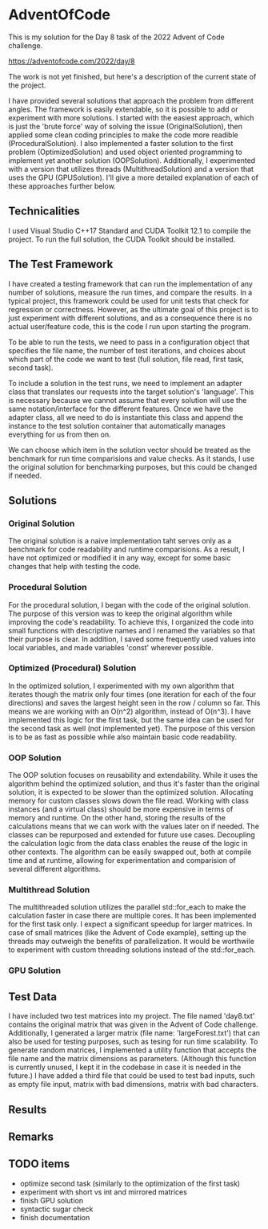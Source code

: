 # AdventOfCode

This is my solution for the Day 8 task of the 2022 Advent of Code challenge.

https://adventofcode.com/2022/day/8

The work is not yet finished, but here's a description of the current state of the project.

I have provided several solutions that approach the problem from different angles. The framework is easily extendable, so it is possible to add or experiment with more solutions. I started with the easiest approach, which is just the 'brute force' way of solving the issue (OriginalSolution), then applied some clean coding principles to make the code more readible (ProceduralSolution). I also implemented a faster solution to the first problem (OptimizedSolution) and used object oriented programming to implement yet another solution (OOPSolution). Additionally, I experimented with a version that utilizes threads (MultithreadSolution) and a version that uses the GPU (GPUSolution). I'll give a more detailed explanation of each of these approaches further below.

## Technicalities
I used Visual Studio C++17 Standard and CUDA Toolkit 12.1 to compile the project. To run the full solution, the CUDA Toolkit should be installed.

## The Test Framework

I have created a testing framework that can run the implementation of any number of solutions, measure the run times, and compare the results. In a typical project, this framework could be used for unit tests that check for regression or correctness. However, as the ultimate goal of this project is to just experiment with different solutions, and as a consequence there is no actual user/feature code, this is the code I run upon starting the program.

To be able to run the tests, we need to pass in a configuration object that specifies the file name, the number of test iterations, and choices about which part of the code we want to test (full solution, file read, first task, second task).

To include a solution in the test runs, we need to implement an adapter class that translates our requests into the target solution's 'language'. This is necessary because we cannot assume that every solution will use the same notation/interface for the different features. Once we have the adapter class, all we need to do is instantiate this class and append the instance to the test solution container that automatically manages everything for us from then on.

We can choose which item in the solution vector should be treated as the benchmark for run time comparisions and value checks. As it stands, I use the original solution for benchmarking purposes, but this could be changed if needed.

## Solutions

### Original Solution

The original solution is a naive implementation taht serves only as a benchmark for code readability and runtime comparisions. As a result, I have not optimized or modified it in any way, except for some basic changes that help with testing the code.

### Procedural Solution

For the procedural solution, I began with the code of the original solution. The purpose of this version was to keep the original algorithm while improving the code's readability. To achieve this, I organized the code into small functions with descriptive names and I renamed the variables so that their purpose is clear. In addition, I saved some frequently used values into local variables, and made variables 'const' wherever possible.

### Optimized (Procedural) Solution

In the optimized solution, I experimented with my own algorithm that iterates though the matrix only four times (one iteration for each of the four directions) and saves the largest height seen in the row / column so far. This means we are working with an O(n^2) algorithm, instead of O(n^3). I have implemented this logic for the first task, but the same idea can be used for the second task as well (not implemented yet). The purpose of this version is to be as fast as possible while also maintain basic code readability.

### OOP Solution

The OOP solution focuses on reusability and extendability. While it uses the algorithm behind the optimized solution, and thus it's faster than the original solution, it is expected to be slower than the optimized solution. Allocating memory for custom classes slows down the file read. Working with class instances (and a virtual class) should be more expensive in terms of memory and runtime. On the other hand, storing the results of the calculations means that we can work with the values later on if needed. The classes can be repurposed and extended for future use cases. Decoupling the calculation logic from the data class enables the reuse of the logic in other contexts. The algorithm can be easily swapped out, both at compile time and at runtime, allowing for experimentation and comparision of several different algorithms.

### Multithread Solution

The multithreaded solution utilizes the parallel std::for_each to make the calculation faster in case there are multiple cores. It has been implemented for the first task only. I expect a significant speedup for larger matrices. In case of small matrices (like the Advent of Code example), setting up the threads may outweigh the benefits of parallelization. It would be worthwile to experiment with custom threading solutions instead of the std::for_each.

### GPU Solution



## Test Data

I have included two test matrices into my project. The file named 'day8.txt' contains the original matrix that was given in the Advent of Code challenge. Additionally, I generated a larger matrix (file name: 'largeForest.txt') that can also be used for testing purposes, such as tesing for run time scalability. To generate random matrices, I implemented a utility function that accepts the file name and the matrix dimensions as parameters. (Although this function is currently unused, I kept it in the codebase in case it is needed in the future.) I have added a third file that could be used to test bad inputs, such as empty file input, matrix with bad dimensions, matrix with bad characters. 

## Results

## Remarks

## TODO items
- optimize second task (similarly to the optimization of the first task)
- experiment with short vs int and mirrored matrices
- finish GPU solution
- syntactic sugar check
- finish documentation



